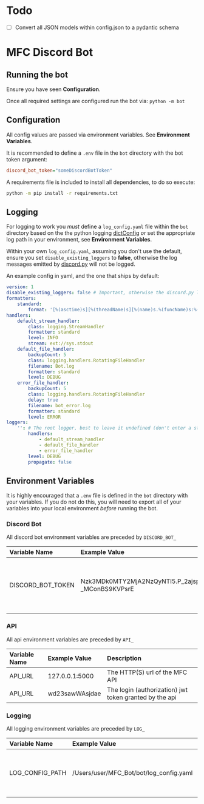 # Todo

- [ ] Convert all JSON models within config.json to a pydantic schema

# MFC Discord Bot

## Running the bot

Ensure you have seen **Configuration**. 

Once all required settings are configured run the bot via: `python -m bot`


## Configuration

All config values are passed via environment variables. See **Environment Variables**.

It is recommended to define a `.env` file in the `bot` directory with the bot token argument:
```ini
discord_bot_token="someDiscordBotToken"
```

A requirements file is included to install all dependencies, to do so execute:

```bash
python -m pip install -r requirements.txt
```


## Logging

For logging to work you *must* define a `log_config.yaml` file within the `bot` directory based on the the python
logging [dictConfig](https://docs.python.org/3/library/logging.config.html#dictionary-schema-details) *or* set the 
appropriate log path in your environment, see **Environment Variables**. 

Within your own `log_config.yaml`, assuming you don't use the default, ensure you set `disable_existing_loggers` to
**false**, otherwise the log messages emitted by [discord.py](https://discordpy.readthedocs.io/en/latest/index.html)
will not be logged.

An example config in yaml, and the one that ships by default:

```yaml
version: 1
disable_existing_loggers: false # Important, otherwise the discord.py logs will not be logged. Keep this as false
formatters:
    standard:
        format: '[%(asctime)s][%(threadName)s][%(name)s.%(funcName)s:%(lineno)d][%(levelname)s] %(message)s'
handlers:
    default_stream_handler:
        class: logging.StreamHandler
        formatter: standard
        level: INFO
        stream: ext://sys.stdout
    default_file_handler:
        backupCount: 5
        class: logging.handlers.RotatingFileHandler
        filename: Bot.log
        formatter: standard
        level: DEBUG
    error_file_handler:
        backupCount: 5
        class: logging.handlers.RotatingFileHandler
        delay: true
        filename: bot_error.log
        formatter: standard
        level: ERROR
loggers:
    '': # The root logger, best to leave it undefined (don't enter a string)
        handlers:
            - default_stream_handler
            - default_file_handler
            - error_file_handler
        level: DEBUG
        propagate: false
```


## Environment Variables

It is highly encouraged that a `.env` file is defined in the `bot` directory with your variables. If you do not do this,
you will need to export all of your variables into your local environment *before* running the bot.


### Discord Bot

All discord bot environment variables are preceded by `DISCORD_BOT_`

| Variable Name      | Example Value                                                | Description 
| :---               | :---                                                         | :---
| DISCORD_BOT_TOKEN  | Nzk3MDk0MTY2MjA2NzQyNTI5.P_2ajsp.clF0tD4CA0Nb-_MConBS9KVPsrE | Your discord bot's token, found at the [discord developer portal](https://discord.com/developers/applications)

### API

All api environment variables are preceded by `API_`

| Variable Name | Example Value  | Description
| :---          | :---           | :---
| API_URL       | 127.0.0.1:5000 | The HTTP(S) url of the MFC API
| API_URL       | wd23sawWAsjdae | The login (authorization) jwt token granted by the api


### Logging

All logging environment variables are preceded by `LOG_`

| Variable Name   | Example Value                           | Description
| :---            | :---                                    | :---
| LOG_CONFIG_PATH | /Users/user/MFC_Bot/bot/log_config.yaml | The path (including the name of the file) of your log config.
